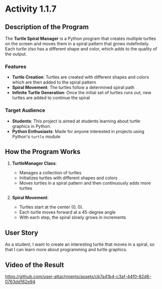 # Activity 1.1.7

## Description of the Program

The **Turtle Spiral Manager** is a Python program that creates multiple turtles on the screen and moves them in a spiral pattern that grows indefinitely. Each turtle zlso has a different shape and color, which adds to the quality of the output.

### Features
- **Turtle Creation**: Turtles are created with different shapes and colors which are then added to the spiral pattern
- **Spiral Movement**: The turtles follow a determined spiral path
- **Infinite Turtle Generation**: Once the initial set of turtles runs out, new turtles are added to continue the spiral

### Target Audience
- **Students**: This project is aimed at students learning about turtle graphics in Python.
- **Python Enthusiasts**: Made for anyone interested in projects using Python's `turtle` module

## How the Program Works
1. **TurtleManager Class**: 
   - Manages a collection of turtles
   - Initializes turtles with different shapes and colors
   - Moves turtles in a spiral pattern and then continuously adds more turtles
   
2. **Spiral Movement**:
   - Turtles start at the center (0, 0).
   - Each turtle moves forward at a 45-degree angle
   - With each step, the spiral slowly grows in increments

## User Story
As a student, I want to create an interesting turtle that moves in a spiral, so that I can learn more about programming and turtle graphics.

## Video of the Result
https://github.com/user-attachments/assets/cb7a41b4-c3af-44f0-82d6-0763dd162e94


